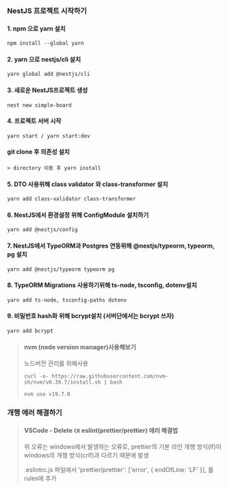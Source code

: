### NestJS 프로젝트 시작하기
#### 1. npm 으로 yarn 설치
```
npm install --global yarn
```
#### 2. yarn 으로 nestjs/cli 설치
```
yarn global add @nestjs/cli
```
#### 3. 새로운 NestJS프로젝트 생성
``` 
nest new simple-board
```
#### 4. 프로젝트 서버 시작
``` 
yarn start / yarn start:dev
```
#### git clone 후 의존성 설치
```
> directory 이동 후 yarn install
```
#### 5. DTO 사용위해 class validator 와 class-transformer 설치
``` 
yarn add class-validator class-transformer
```
#### 6. NestJS에서 환경설정 위해 ConfigModule 설치하기
``` 
yarn add @nestjs/config
```
#### 7. NestJS에서 TypeORM과 Postgres 연동위해 @nestjs/typeorm, typeorm, pg 설치
``` 
yarn add @nestjs/typeorm typeorm pg
```
#### 8. TypeORM Migrations 사용하기위해 ts-node, tsconfig, dotenv설치
``` 
yarn add ts-node, tsconfig-paths dotenv
```
#### 9. 비밀번호 hash화 위해 bcrypt설치 (서버단에서는 bcrypt 쓰자)
``` 
yarn add bcrypt
```
> #### nvm (node version manager)사용해보기
> 노드버전 관리를 위해사용
> ```
> curl -o- https://raw.githubusercontent.com/nvm-sh/nvm/v0.39.7/install.sh | bash
> ```
> `nvm use v19.7.0`

### 개행 에러 해결하기
> #### VSCode - Delete `CR` eslint(prettier/prettier) 에러 해결법
> 위 오류는 windows에서 발생하는 오류로, 
prettier의 기본 라인 개행 방식(lf)이 windows의 개행 방식(crlf)과 다르기 때문에 발생
> 
> .eslintrc.js 파일에서 'prettier/prettier': ['error', { endOfLine: 'LF' }], 를 rules에 추가
